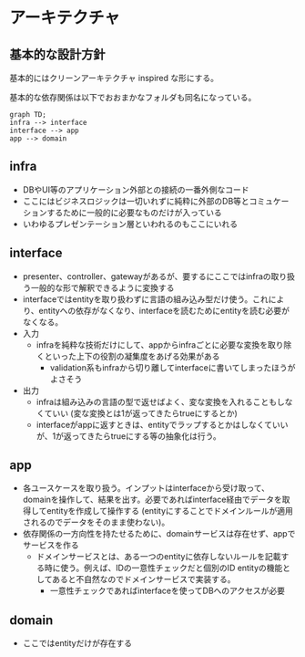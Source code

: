 # アーキテクチャ

## 基本的な設計方針

基本的にはクリーンアーキテクチャ inspired な形にする。

基本的な依存関係は以下でおおまかなフォルダも同名になっている。

```mermaid
graph TD;
infra --> interface
interface --> app
app --> domain
```

## infra

- DBやUI等のアプリケーション外部との接続の一番外側なコード
- ここにはビジネスロジックは一切いれずに純粋に外部のDB等とコミュケーションするために一般的に必要なものだけが入っている
- いわゆるプレゼンテーション層といわれるのもここにいれる

## interface

- presenter、controller、gatewayがあるが、要するにここではinfraの取り扱う一般的な形で解釈できるように変換する
- interfaceではentityを取り扱わずに言語の組み込み型だけ使う。これにより、entityへの依存がなくなり、interfaceを読むためにentityを読む必要がなくなる。
- 入力
    - infraを純粋な技術だけにして、appからinfraごとに必要な変換を取り除くといった上下の役割の凝集度をあげる効果がある
      - validation系もinfraから切り離してinterfaceに書いてしまったほうがよさそう
- 出力
    - infraは組み込みの言語の型で返せばよく、変な変換を入れることもしなくていい (変な変換とは1が返ってきたらtrueにするとか)
    - interfaceがappに返すときは、entityでラップするとかはしなくていいが、1が返ってきたらtrueにする等の抽象化は行う。

## app

- 各ユースケースを取り扱う。インプットはinterfaceから受け取って、domainを操作して、結果を出す。必要であればinterface経由でデータを取得してentityを作成して操作する (entityにすることでドメインルールが適用されるのでデータをそのまま使わない)。
- 依存関係の一方向性を持たせるために、domainサービスは存在せず、appでサービスを作る
    - ドメインサービスとは、ある一つのentityに依存しないルールを記載する時に使う。例えば、IDの一意性チェックだと個別のID entityの機能としてあると不自然なのでドメインサービスで実装する。
        - 一意性チェックであればinterfaceを使ってDBへのアクセスが必要

## domain

- ここではentityだけが存在する
